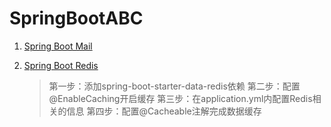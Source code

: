 # SpringBootABC
1. [Spring Boot Mail](https://github.com/jackyLi177/SpringBootABC/tree/master/mail)
2. [Spring Boot Redis](https://github.com/jackyLi177/SpringBootABC/tree/master/redis/src/main)

    >第一步：添加spring-boot-starter-data-redis依赖
    第二步：配置@EnableCaching开启缓存
    第三步：在application.yml内配置Redis相关的信息
    第四步：配置@Cacheable注解完成数据缓存